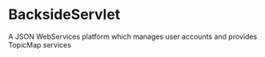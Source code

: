 # BacksideServlet
A JSON WebServices platform which manages user accounts and provides TopicMap services
